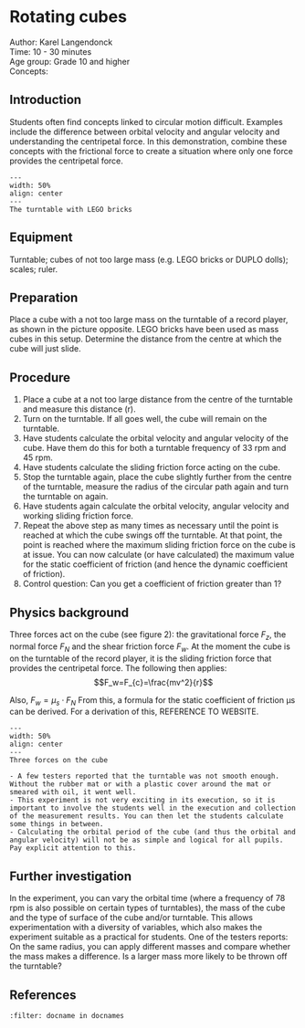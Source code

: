 

# Rotating cubes

Author: Karel Langendonck    \
Time: 10 - 30 minutes	  	\
Age group:	Grade 10 and higher\
Concepts:	

## Introduction
Students often find concepts linked to circular motion difficult. Examples include the difference between orbital velocity and angular velocity and understanding the centripetal force. In this demonstration, combine these concepts with the frictional force to create a situation where only one force provides the centripetal force. 

```{figure} demo58_figure1.JPG
---
width: 50%
align: center
---
The turntable with LEGO bricks
```

## Equipment
Turntable; 
cubes of not too large mass (e.g. LEGO bricks or DUPLO dolls); 
scales; 
ruler.

## Preparation
Place a cube with a not too large mass on the turntable of a record player, as shown in the picture opposite. LEGO bricks have been used as mass cubes in this setup. Determine the distance from the centre at which the cube will just slide.

## Procedure
1.	Place a cube at a not too large distance from the centre of the turntable and measure this distance (r).
2.	Turn on the turntable. If all goes well, the cube will remain on the turntable.
3.	Have students calculate the orbital velocity and angular velocity of the cube. Have them do this for both a turntable frequency of 33 rpm and 45 rpm.
4.	Have students calculate the sliding friction force acting on the cube.
5.	Stop the turntable again, place the cube slightly further from the centre of the turntable, measure the radius of the circular path again and turn the turntable on again. 
6.	Have students again calculate the orbital velocity, angular velocity and working sliding friction force.
7.	Repeat the above step as many times as necessary until the point is reached at which the cube swings off the turntable. At that point, the point is reached where the maximum sliding friction force on the cube is at issue. You can now calculate (or have calculated) the maximum value for the static coefficient of friction (and hence the dynamic coefficient of friction).
8.	Control question: Can you get a coefficient of friction greater than 1?

## Physics background
Three forces act on the cube (see figure 2): the gravitational force $F_z$, the normal force $F_N$ and the shear friction force $F_w$. At the moment the cube is on the turntable of the record player, it is the sliding friction force that provides the centripetal force. The following then applies:
$$F_w=F_{c}=\frac{mv^2}{r}$$

Also, $F_w = μ_s \cdot F_N$ 
From this, a formula for the static coefficient of friction μs can be derived.
For a derivation of this, REFERENCE TO WEBSITE.

```{figure} demo58_figure2.jpg
---
width: 50%
align: center
---
Three forces on the cube
```

```{tip}
- A few testers reported that the turntable was not smooth enough. Without the rubber mat or with a plastic cover around the mat or smeared with oil, it went well.
- This experiment is not very exciting in its execution, so it is important to involve the students well in the execution and collection of the measurement results. You can then let the students calculate some things in between. 
- Calculating the orbital period of the cube (and thus the orbital and angular velocity) will not be as simple and logical for all pupils. Pay explicit attention to this.
```
## Further investigation
In the experiment, you can vary the orbital time (where a frequency of 78 rpm is also possible on certain types of turntables), the mass of the cube and the type of surface of the cube and/or turntable. This allows experimentation with a diversity of variables, which also makes the experiment suitable as a practical for students.
One of the testers reports: On the same radius, you can apply different masses and compare whether the mass makes a difference. Is a larger mass more likely to be thrown off the turntable?


## References
```{bibliography}
:filter: docname in docnames
```